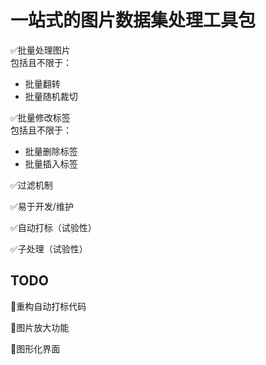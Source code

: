 # 一站式的图片数据集处理工具包

✅批量处理图片  
包括且不限于：
* 批量翻转
* 批量随机裁切

✅批量修改标签  
包括且不限于：
* 批量删除标签
* 批量插入标签

✅过滤机制

✅易于开发/维护

✅自动打标（试验性）

✅子处理（试验性）

## TODO

🚧重构自动打标代码

🚧图片放大功能

🚧图形化界面
